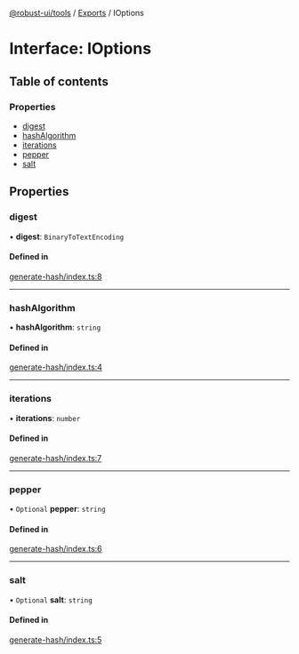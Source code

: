 [@robust-ui/tools](../README.md) / [Exports](../modules.md) / IOptions

# Interface: IOptions

## Table of contents

### Properties

- [digest](IOptions.md#digest)
- [hashAlgorithm](IOptions.md#hashalgorithm)
- [iterations](IOptions.md#iterations)
- [pepper](IOptions.md#pepper)
- [salt](IOptions.md#salt)

## Properties

### digest

• **digest**: `BinaryToTextEncoding`

#### Defined in

[generate-hash/index.ts:8](https://github.com/nahuelRosas/robust-ui/blob/148f787/packages/tools/src/generate-hash/index.ts#L8)

___

### hashAlgorithm

• **hashAlgorithm**: `string`

#### Defined in

[generate-hash/index.ts:4](https://github.com/nahuelRosas/robust-ui/blob/148f787/packages/tools/src/generate-hash/index.ts#L4)

___

### iterations

• **iterations**: `number`

#### Defined in

[generate-hash/index.ts:7](https://github.com/nahuelRosas/robust-ui/blob/148f787/packages/tools/src/generate-hash/index.ts#L7)

___

### pepper

• `Optional` **pepper**: `string`

#### Defined in

[generate-hash/index.ts:6](https://github.com/nahuelRosas/robust-ui/blob/148f787/packages/tools/src/generate-hash/index.ts#L6)

___

### salt

• `Optional` **salt**: `string`

#### Defined in

[generate-hash/index.ts:5](https://github.com/nahuelRosas/robust-ui/blob/148f787/packages/tools/src/generate-hash/index.ts#L5)
